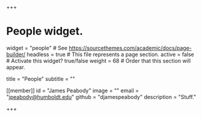 +++
# People widget.
widget = "people"  # See https://sourcethemes.com/academic/docs/page-builder/
headless = true  # This file represents a page section.
active = false  # Activate this widget? true/false
weight = 68  # Order that this section will appear.

title = "People"
subtitle = ""

[[member]]
	id = "James Peabody"
	image = ""
	email = "jpeabody@humboldt.edu"
	github = "djamespeabody"
	description = "Stuff."

+++

